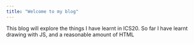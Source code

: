 ```yaml
---
title: "Welcome to my blog"
---
```


This blog will explore the things I have learnt in ICS20.
So far I have learnt drawing with JS, and a reasonable amount of HTML
